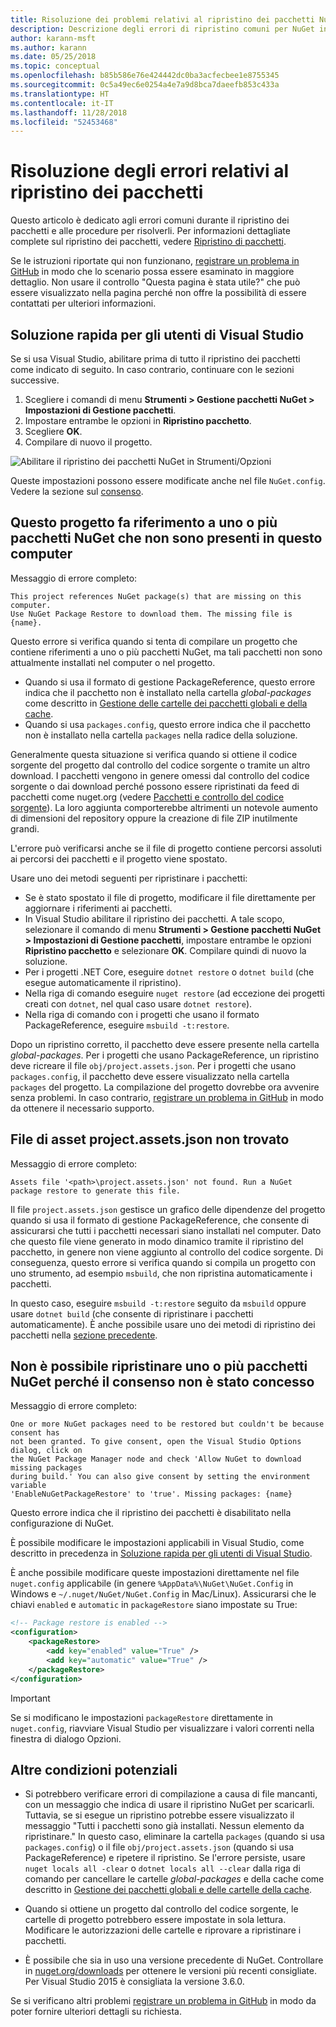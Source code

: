 ```yaml
---
title: Risoluzione dei problemi relativi al ripristino dei pacchetti NuGet in Visual Studio
description: Descrizione degli errori di ripristino comuni per NuGet in Visual Studio e di come risolverli.
author: karann-msft
ms.author: karann
ms.date: 05/25/2018
ms.topic: conceptual
ms.openlocfilehash: b85b586e76e424442dc0ba3acfecbee1e8755345
ms.sourcegitcommit: 0c5a49ec6e0254a4e7a9d8bca7daeefb853c433a
ms.translationtype: HT
ms.contentlocale: it-IT
ms.lasthandoff: 11/28/2018
ms.locfileid: "52453468"
---
```

# <a name="troubleshooting-package-restore-errors"></a>Risoluzione degli errori relativi al ripristino dei pacchetti

Questo articolo è dedicato agli errori comuni durante il ripristino dei pacchetti e alle procedure per risolverli. Per informazioni dettagliate complete sul ripristino dei pacchetti, vedere [Ripristino di pacchetti](../consume-packages/package-restore.md#enabling-and-disabling-package-restore).

Se le istruzioni riportate qui non funzionano, [registrare un problema in GitHub](https://github.com/NuGet/docs.microsoft.com-nuget/issues) in modo che lo scenario possa essere esaminato in maggiore dettaglio. Non usare il controllo "Questa pagina è stata utile?" che può essere visualizzato nella pagina perché non offre la possibilità di essere contattati per ulteriori informazioni.

## <a name="quick-solution-for-visual-studio-users"></a>Soluzione rapida per gli utenti di Visual Studio

Se si usa Visual Studio, abilitare prima di tutto il ripristino dei pacchetti come indicato di seguito. In caso contrario, continuare con le sezioni successive.

1. Scegliere i comandi di menu **Strumenti > Gestione pacchetti NuGet > Impostazioni di Gestione pacchetti**.
1. Impostare entrambe le opzioni in **Ripristino pacchetto**.
1. Scegliere **OK**.
1. Compilare di nuovo il progetto.

![Abilitare il ripristino dei pacchetti NuGet in Strumenti/Opzioni](../consume-packages/media/restore-01-autorestoreoptions.png)

Queste impostazioni possono essere modificate anche nel file `NuGet.config`. Vedere la sezione sul [consenso](#consent).

<a name="missing"></a>

## <a name="this-project-references-nuget-packages-that-are-missing-on-this-computer"></a>Questo progetto fa riferimento a uno o più pacchetti NuGet che non sono presenti in questo computer

Messaggio di errore completo:

```output
This project references NuGet package(s) that are missing on this computer.
Use NuGet Package Restore to download them. The missing file is {name}.
```

Questo errore si verifica quando si tenta di compilare un progetto che contiene riferimenti a uno o più pacchetti NuGet, ma tali pacchetti non sono attualmente installati nel computer o nel progetto.

- Quando si usa il formato di gestione PackageReference, questo errore indica che il pacchetto non è installato nella cartella *global-packages* come descritto in [Gestione delle cartelle dei pacchetti globali e della cache](managing-the-global-packages-and-cache-folders.md).
- Quando si usa `packages.config`, questo errore indica che il pacchetto non è installato nella cartella `packages` nella radice della soluzione.

Generalmente questa situazione si verifica quando si ottiene il codice sorgente del progetto dal controllo del codice sorgente o tramite un altro download. I pacchetti vengono in genere omessi dal controllo del codice sorgente o dai download perché possono essere ripristinati da feed di pacchetti come nuget.org (vedere [Pacchetti e controllo del codice sorgente](Packages-and-Source-Control.md)). La loro aggiunta comporterebbe altrimenti un notevole aumento di dimensioni del repository oppure la creazione di file ZIP inutilmente grandi.

L'errore può verificarsi anche se il file di progetto contiene percorsi assoluti ai percorsi dei pacchetti e il progetto viene spostato.

Usare uno dei metodi seguenti per ripristinare i pacchetti:

- Se è stato spostato il file di progetto, modificare il file direttamente per aggiornare i riferimenti ai pacchetti.
- In Visual Studio abilitare il ripristino dei pacchetti. A tale scopo, selezionare il comando di menu **Strumenti > Gestione pacchetti NuGet > Impostazioni di Gestione pacchetti**, impostare entrambe le opzioni **Ripristino pacchetto** e selezionare **OK**. Compilare quindi di nuovo la soluzione.
- Per i progetti .NET Core, eseguire `dotnet restore` o `dotnet build` (che esegue automaticamente il ripristino).
- Nella riga di comando eseguire `nuget restore` (ad eccezione dei progetti creati con `dotnet`, nel qual caso usare `dotnet restore`).
- Nella riga di comando con i progetti che usano il formato PackageReference, eseguire `msbuild -t:restore`.

Dopo un ripristino corretto, il pacchetto deve essere presente nella cartella *global-packages*. Per i progetti che usano PackageReference, un ripristino deve ricreare il file `obj/project.assets.json`. Per i progetti che usano `packages.config`, il pacchetto deve essere visualizzato nella cartella `packages` del progetto. La compilazione del progetto dovrebbe ora avvenire senza problemi. In caso contrario, [registrare un problema in GitHub](https://github.com/NuGet/docs.microsoft.com-nuget/issues) in modo da ottenere il necessario supporto.

<a name="assets"></a>

## <a name="assets-file-projectassetsjson-not-found"></a>File di asset project.assets.json non trovato

Messaggio di errore completo:

```output
Assets file '<path>\project.assets.json' not found. Run a NuGet package restore to generate this file.
```

Il file `project.assets.json` gestisce un grafico delle dipendenze del progetto quando si usa il formato di gestione PackageReference, che consente di assicurarsi che tutti i pacchetti necessari siano installati nel computer. Dato che questo file viene generato in modo dinamico tramite il ripristino del pacchetto, in genere non viene aggiunto al controllo del codice sorgente. Di conseguenza, questo errore si verifica quando si compila un progetto con uno strumento, ad esempio `msbuild`, che non ripristina automaticamente i pacchetti.

In questo caso, eseguire `msbuild -t:restore` seguito da `msbuild` oppure usare `dotnet build` (che consente di ripristinare i pacchetti automaticamente). È anche possibile usare uno dei metodi di ripristino dei pacchetti nella [sezione precedente](#missing).

<a name="consent"></a>

## <a name="one-or-more-nuget-packages-need-to-be-restored-but-couldnt-be-because-consent-has-not-been-granted"></a>Non è possibile ripristinare uno o più pacchetti NuGet perché il consenso non è stato concesso

Messaggio di errore completo:

```output
One or more NuGet packages need to be restored but couldn't be because consent has
not been granted. To give consent, open the Visual Studio Options dialog, click on
the NuGet Package Manager node and check 'Allow NuGet to download missing packages
during build.' You can also give consent by setting the environment variable
'EnableNuGetPackageRestore' to 'true'. Missing packages: {name}
```

Questo errore indica che il ripristino dei pacchetti è disabilitato nella configurazione di NuGet.

È possibile modificare le impostazioni applicabili in Visual Studio, come descritto in precedenza in [Soluzione rapida per gli utenti di Visual Studio](#quick-solution-for-visual-studio-users).

È anche possibile modificare queste impostazioni direttamente nel file `nuget.config` applicabile (in genere `%AppData%\NuGet\NuGet.Config` in Windows e `~/.nuget/NuGet/NuGet.Config` in Mac/Linux). Assicurarsi che le chiavi `enabled` e `automatic` in `packageRestore` siano impostate su True:

```xml
<!-- Package restore is enabled -->
<configuration>
    <packageRestore>
        <add key="enabled" value="True" />
        <add key="automatic" value="True" />
    </packageRestore>
</configuration>
```

> [!Important]
> Se si modificano le impostazioni `packageRestore` direttamente in `nuget.config`, riavviare Visual Studio per visualizzare i valori correnti nella finestra di dialogo Opzioni.

## <a name="other-potential-conditions"></a>Altre condizioni potenziali

- Si potrebbero verificare errori di compilazione a causa di file mancanti, con un messaggio che indica di usare il ripristino NuGet per scaricarli. Tuttavia, se si esegue un ripristino potrebbe essere visualizzato il messaggio "Tutti i pacchetti sono già installati. Nessun elemento da ripristinare." In questo caso, eliminare la cartella `packages` (quando si usa `packages.config`) o il file `obj/project.assets.json` (quando si usa PackageReference) e ripetere il ripristino. Se l'errore persiste, usare `nuget locals all -clear` o `dotnet locals all --clear` dalla riga di comando per cancellare le cartelle *global-packages* e della cache come descritto in [Gestione dei pacchetti globali e delle cartelle della cache](managing-the-global-packages-and-cache-folders.md).

- Quando si ottiene un progetto dal controllo del codice sorgente, le cartelle di progetto potrebbero essere impostate in sola lettura. Modificare le autorizzazioni delle cartelle e riprovare a ripristinare i pacchetti.

- È possibile che sia in uso una versione precedente di NuGet. Controllare in [nuget.org/downloads](https://www.nuget.org/downloads) per ottenere le versioni più recenti consigliate. Per Visual Studio 2015 è consigliata la versione 3.6.0.

Se si verificano altri problemi [registrare un problema in GitHub](https://github.com/NuGet/docs.microsoft.com-nuget/issues) in modo da poter fornire ulteriori dettagli su richiesta.
